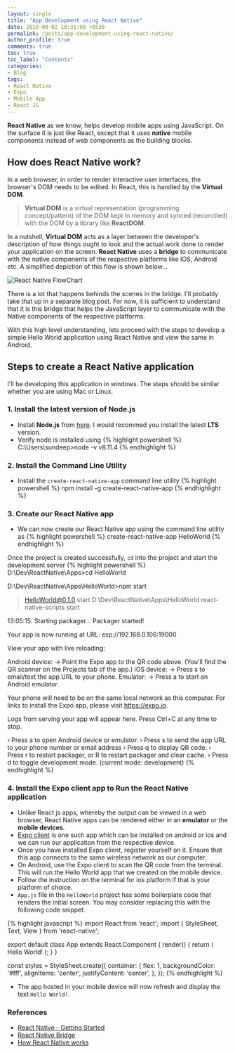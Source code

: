 ```yaml
---
layout: single
title: "App Development using React Native"
date: 2018-09-02 10:31:00 +0530
permalink: /posts/app-development-using-react-native/
author_profile: true
comments: true
toc: true
toc_label: "Contents"
categories: 
- Blog
tags:
- React Native
- Expo 
- Mobile App
- React JS
---
```


**React Native** as we know, helps develop mobile apps using JavaScript. On the surface it is just like React, except that it uses **native** mobile components instead of web components as the building blocks.

## How does React Native work?
In a web browser, in order to render interactive user interfaces, the browser's DOM needs to be edited. In React, this is handled by the **Virtual DOM**.

> **Virtual DOM** is a virtual representation (programming concept/pattern) of the DOM kept in memory and synced (reconciled) with the DOM by a library like **ReactDOM**.

In a nutshell, **Virtual DOM** acts as a layer between the developer's description of how things ought to look and the actual work done to render your application on the screen. **React Native** uses a **bridge** to communicate with the native components of the respective platforms like IOS, Android etc. A simplified depiction of this flow is shown below...

![React Native FlowChart]({{site.url}}/assets/images/blogs/1ReactNativeFlowchart.png)

There is a lot that happens behinds the scenes in the bridge. I'll probably take that up in a separate blog post. For now, it is sufficient to understand that it is this bridge that helps the JavaScript layer to communicate with the Native components of the respective platforms.

With this high level understanding, lets proceed with the steps to develop a simple Hello World application using React Native and view the same in Android.

## Steps to create a React Native application
I'll be developing this application in windows. The steps should be similar whether you are using Mac or Linux.

### 1. Install the latest version of Node.js
* Install **Node.js** from [here](https://nodejs.org/en/.). I would recommed you install the latest **LTS** version.
* Verify node is  installed using 
{% highlight powershell %}
C:\Users\sundeep>node -v
v8.11.4
{% endhighlight %}

### 2. Install the Command Line Utility
* Install the `create-react-native-app` command line utility
{% highlight powershell %}
npm install -g create-react-native-app
{% endhighlight %}

### 3. Create our React Native app
* We can now create our React Native app using the command line utility as
{% highlight powershell %}
create-react-native-app HelloWorld
{% endhighlight %}

Once the project is created successfully, `cd` into the project and start the development server
{% highlight powershell %}
D:\Dev\ReactNative\Apps>cd HelloWorld

D:\Dev\ReactNative\Apps\HelloWorld>npm start

> HelloWorld@0.1.0 start D:\Dev\ReactNative\Apps\HelloWorld
> react-native-scripts start

13:05:15: Starting packager...
Packager started!

Your app is now running at URL: exp://192.168.0.106:19000

View your app with live reloading:

  Android device:
    -> Point the Expo app to the QR code above.
       (You'll find the QR scanner on the Projects tab of the app.)
  iOS device:
    -> Press s to email/text the app URL to your phone.
  Emulator:
    -> Press a to start an Android emulator.

Your phone will need to be on the same local network as this computer.
For links to install the Expo app, please visit https://expo.io.

Logs from serving your app will appear here. Press Ctrl+C at any time to stop.

 › Press a to open Android device or emulator.
 › Press s to send the app URL to your phone number or email address
 › Press q to display QR code.
 › Press r to restart packager, or R to restart packager and clear cache.
 › Press d to toggle development mode. (current mode: development)
{% endhighlight %}

### 4. Install the Expo client app to Run the React Native application
* Unlike React js apps, whereby the output can be viewed in a web browser, React Native apps can be rendered either in an **emulator** or the **mobile devices**.
* [Expo client](https://expo.io/) is one such app which can be installed on android or ios and we can run our application from the respective device.
* Once you have installed Expo client, register yourself on it. Ensure that this app connects to the same wireless network as our computer. 
* On Android, use the Expo client to scan the QR code from the terminal. This will run the Hello World app that we created on the mobile device.
* Follow the instruction on the terminal for ios platform if that is your platform of choice.
* `App.js` file in the `HelloWorld` project has some boilerplate code that renders the initial screen. You may consider replacing this with the following code snippet.

{% highlight javascript %}
import React from 'react';
import { StyleSheet, Text, View } from 'react-native';

export default class App extends React.Component {
  render() {
    return (
      <View style={styles.container}>
        <Text>Hello World!</Text>
      </View>
    );
  }
}

const styles = StyleSheet.create({
  container: {
    flex: 1,
    backgroundColor: '#fff',
    alignItems: 'center',
    justifyContent: 'center',
  },
});
{% endhighlight %}

* The app hosted in your mobile device will now refresh and display the text `Hello World!`.

### References
* [React Native - Getting Started](http://facebook.github.io/react-native/docs/getting-started)
* [React Native Bridge](https://hackernoon.com/understanding-react-native-bridge-concept-e9526066ddb8)
* [How React Native works](http://www.discoversdk.com/blog/how-react-native-works)